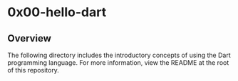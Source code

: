 # 0x00-hello-dart

## Overview
The following directory includes the introductory concepts of using the Dart programming language. For more information, view the README at the root of this repository.
